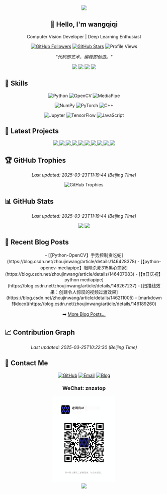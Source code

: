 <div align="center">
  <img src="https://capsule-render.vercel.app/api?type=waving&color=gradient&height=200&section=header&text=wangqiqi&fontSize=80&fontAlignY=35&animation=fadeIn" />
</div>

<div align="center">
  <h2>👋 Hello, I'm wangqiqi</h2>
  <p>Computer Vision Developer | Deep Learning Enthusiast</p>
  
  <p>
    <a href="https://github.com/wangqiqi"><img src="https://img.shields.io/github/followers/wangqiqi?label=Followers&style=flat&color=0078D6" alt="GitHub Followers"></a>
    <a href="https://github.com/wangqiqi?tab=repositories&sort=stargazers"><img src="https://img.shields.io/github/stars/wangqiqi?style=flat&color=0078D6" alt="GitHub Stars"></a>
    <img src="https://komarev.com/ghpvc/?username=wangqiqi&color=0078D6" alt="Profile Views" />
  </p>
  
  <p><i>"代码即艺术，编程即创造。"</i></p>

  <p>
    <img src="https://img.shields.io/badge/OS-Windows-0078D6?style=flat&logo=windows&logoColor=white">
    <img src="https://img.shields.io/badge/Editor-VSCode-007ACC?style=flat&logo=visual-studio-code&logoColor=white">
    <img src="https://img.shields.io/badge/Shell-Bash-4EAA25?style=flat&logo=gnu-bash&logoColor=white">
    <img src="https://img.shields.io/badge/Tools-Docker-2496ED?style=flat&logo=docker&logoColor=white">
  </p>
</div>

<h2>🔧 Skills</h2>

<div align="center">
  <p>
    <img src="https://img.shields.io/badge/-Python-3776AB?style=for-the-badge&logo=python&logoColor=white" alt="Python">
    <img src="https://img.shields.io/badge/-OpenCV-5C3EE8?style=for-the-badge&logo=opencv&logoColor=white" alt="OpenCV">
    <img src="https://img.shields.io/badge/-MediaPipe-0F9D58?style=for-the-badge&logo=google&logoColor=white" alt="MediaPipe">
  </p>
  <p>
    <img src="https://img.shields.io/badge/-NumPy-013243?style=for-the-badge&logo=numpy&logoColor=white" alt="NumPy">
    <img src="https://img.shields.io/badge/-PyTorch-EE4C2C?style=for-the-badge&logo=pytorch&logoColor=white" alt="PyTorch">
    <img src="https://img.shields.io/badge/-C++-00599C?style=for-the-badge&logo=cplusplus&logoColor=white" alt="C++">
  </p>
  <p>
    <img src="https://img.shields.io/badge/-Jupyter-F37626?style=for-the-badge&logo=jupyter&logoColor=white" alt="Jupyter">
    <img src="https://img.shields.io/badge/-TensorFlow-FF6F00?style=for-the-badge&logo=tensorflow&logoColor=white" alt="TensorFlow">
    <img src="https://img.shields.io/badge/-JavaScript-F7DF1E?style=for-the-badge&logo=javascript&logoColor=black" alt="JavaScript">
  </p>
</div>

<h2>🚀 Latest Projects</h2>

<div align="center">
  <a href="https://github.com/wangqiqi/gaze_laser_game">
    <img src="https://github-readme-stats.vercel.app/api/pin/?username=wangqiqi&repo=gaze_laser_game&theme=buefy" />
  </a>
  <a href="https://github.com/wangqiqi/gesture-snake">
    <img src="https://github-readme-stats.vercel.app/api/pin/?username=wangqiqi&repo=gesture-snake&theme=buefy" />
  </a>

  <a href="https://github.com/wangqiqi/ar_pi_tattoo">
    <img src="https://github-readme-stats.vercel.app/api/pin/?username=wangqiqi&repo=ar_pi_tattoo&theme=buefy" />
  </a>
  <a href="https://github.com/wangqiqi/head-racing-game">
    <img src="https://github-readme-stats.vercel.app/api/pin/?username=wangqiqi&repo=head-racing-game&theme=buefy" />
  </a>

  <a href="https://github.com/wangqiqi/face_mask">
    <img src="https://github-readme-stats.vercel.app/api/pin/?username=wangqiqi&repo=face_mask&theme=buefy" />
  </a>
  <a href="https://github.com/wangqiqi/scan-effect">
    <img src="https://github-readme-stats.vercel.app/api/pin/?username=wangqiqi&repo=scan-effect&theme=buefy" />
  </a>

  <a href="https://github.com/wangqiqi/hand_control_vol">
    <img src="https://github-readme-stats.vercel.app/api/pin/?username=wangqiqi&repo=hand_control_vol&theme=buefy" />
  </a>
  <a href="https://github.com/wangqiqi/virtual_drag_scale">
    <img src="https://github-readme-stats.vercel.app/api/pin/?username=wangqiqi&repo=virtual_drag_scale&theme=buefy" />
  </a>

  <a href="https://github.com/wangqiqi/interesting_assets">
    <img src="https://github-readme-stats.vercel.app/api/pin/?username=wangqiqi&repo=interesting_assets&theme=buefy" />
  </a>
  <a href="https://github.com/wangqiqi/wangqiqi">
    <img src="https://github-readme-stats.vercel.app/api/pin/?username=wangqiqi&repo=wangqiqi&theme=buefy" />
  </a>
</div>

<h2>🏆 GitHub Trophies</h2>

<div align="center">
  <p><i>Last updated: 2025-03-23T11:19:44 (Beijing Time)</i></p>
  <img src="https://github-profile-trophy.vercel.app/?username=wangqiqi&theme=onedark&column=7&rank=SECRET,SSS,SS,S,AAA,AA,A" alt="GitHub Trophies" />
</div>

<h2>📊 GitHub Stats</h2>

<div align="center">
  <p><i>Last updated: 2025-03-23T11:19:44 (Beijing Time)</i></p>
  <img height="170em" src="https://github-readme-stats.vercel.app/api?username=wangqiqi&show_icons=true&theme=radical&hide_rank=true" />
  <img height="170em" src="https://github-readme-stats.vercel.app/api/top-langs/?username=wangqiqi&layout=compact&theme=radical" />
</div>

<h2>📝 Recent Blog Posts</h2>

<div align="center">
  <!-- BLOG-POST-LIST:START -->
- [【Python-OpenCV】手势控制贪吃蛇](https://blog.csdn.net/zhoujinwang/article/details/146428378)
- [【python-opencv-mediapipe】眼睛杀死315黑心商家](https://blog.csdn.net/zhoujinwang/article/details/146407083)
- [【π日庆祝】python mediapipe](https://blog.csdn.net/zhoujinwang/article/details/146267237)
- [扫描线效果：创建令人惊叹的视频过渡效果](https://blog.csdn.net/zhoujinwang/article/details/146211005)
- [markdown转docx](https://blog.csdn.net/zhoujinwang/article/details/146189260)
<!-- BLOG-POST-LIST:END -->

  <p>➡️ <a href="https://blog.csdn.net/zhoujinwang">More Blog Posts...</a></p>
</div>

<h2>📈 Contribution Graph</h2>

<div align="center">
  <p><i>Last updated: 2025-03-25T10:22:30 (Beijing Time)</i></p>
  <img<img src="https://github-readme-activity-graph.vercel.app/graph?username=wangqiqi&theme=react-dark" width="100%" alt="Contribution Graph" />
</div>

<h2>📱 Contact Me</h2>

<div align="center">
  <a href="https://github.com/wangqiqi"><img src="https://img.icons8.com/bubbles/50/000000/github.png" alt="GitHub"/></a>
  <a href="mailto:zhou24388@163.com"><img src="https://img.icons8.com/bubbles/50/000000/new-post.png" alt="Email"/></a>
  <a href="https://blog.csdn.net/zhoujinwang"><img src="https://img-home.csdnimg.cn/images/20201124032511.png" alt="Blog" style="height:50px;" /></a>

  <h3>WeChat: znzatop</h3>
  <img src="wechat.jpg" alt="WeChat QR Code" width="200"/>
</div>

<div align="center">
  <img src="https://capsule-render.vercel.app/api?type=waving&color=gradient&height=100&section=footer" />
</div>
